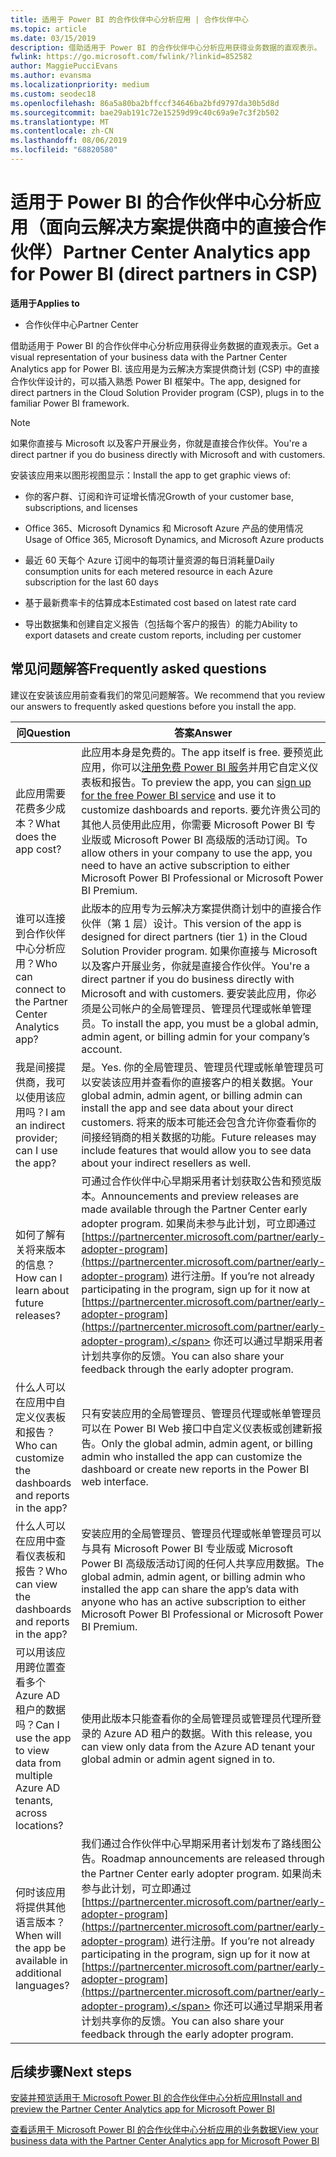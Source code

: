 ```yaml
---
title: 适用于 Power BI 的合作伙伴中心分析应用 | 合作伙伴中心
ms.topic: article
ms.date: 03/15/2019
description: 借助适用于 Power BI 的合作伙伴中心分析应用获得业务数据的直观表示。
fwlink: https://go.microsoft.com/fwlink/?linkid=852582
author: MaggiePucciEvans
ms.author: evansma
ms.localizationpriority: medium
ms.custom: seodec18
ms.openlocfilehash: 86a5a80ba2bffccf34646ba2bfd9797da30b5d8d
ms.sourcegitcommit: bae29ab191c72e15259d99c40c69a9e7c3f2b502
ms.translationtype: MT
ms.contentlocale: zh-CN
ms.lasthandoff: 08/06/2019
ms.locfileid: "68820580"
---
```

# <a name="partner-center-analytics-app-for-power-bi-direct-partners-in-csp"></a><span data-ttu-id="6d22d-103">适用于 Power BI 的合作伙伴中心分析应用（面向云解决方案提供商中的直接合作伙伴）</span><span class="sxs-lookup"><span data-stu-id="6d22d-103">Partner Center Analytics app for Power BI (direct partners in CSP)</span></span>

<span data-ttu-id="6d22d-104">**适用于**</span><span class="sxs-lookup"><span data-stu-id="6d22d-104">**Applies to**</span></span>

- <span data-ttu-id="6d22d-105">合作伙伴中心</span><span class="sxs-lookup"><span data-stu-id="6d22d-105">Partner Center</span></span>

<span data-ttu-id="6d22d-106">借助适用于 Power BI 的合作伙伴中心分析应用获得业务数据的直观表示。</span><span class="sxs-lookup"><span data-stu-id="6d22d-106">Get a visual representation of your business data with the Partner Center Analytics app for Power BI.</span></span> <span data-ttu-id="6d22d-107">该应用是为云解决方案提供商计划 (CSP) 中的直接合作伙伴设计的，可以插入熟悉 Power BI 框架中。</span><span class="sxs-lookup"><span data-stu-id="6d22d-107">The app, designed for direct partners in the Cloud Solution Provider program (CSP), plugs in to the familiar Power BI framework.</span></span> 

> [!NOTE]  
> <span data-ttu-id="6d22d-108">如果你直接与 Microsoft 以及客户开展业务，你就是直接合作伙伴。</span><span class="sxs-lookup"><span data-stu-id="6d22d-108">You're a direct partner if you do business directly with Microsoft and with customers.</span></span> 

<span data-ttu-id="6d22d-109">安装该应用来以图形视图显示：</span><span class="sxs-lookup"><span data-stu-id="6d22d-109">Install the app to get graphic views of:</span></span> 

-   <span data-ttu-id="6d22d-110">你的客户群、订阅和许可证增长情况</span><span class="sxs-lookup"><span data-stu-id="6d22d-110">Growth of your customer base, subscriptions, and licenses</span></span>

-   <span data-ttu-id="6d22d-111">Office 365、Microsoft Dynamics 和 Microsoft Azure 产品的使用情况</span><span class="sxs-lookup"><span data-stu-id="6d22d-111">Usage of Office 365, Microsoft Dynamics, and Microsoft Azure products</span></span>

-   <span data-ttu-id="6d22d-112">最近 60 天每个 Azure 订阅中的每项计量资源的每日消耗量</span><span class="sxs-lookup"><span data-stu-id="6d22d-112">Daily consumption units for each metered resource in each Azure subscription for the last 60 days</span></span>

-   <span data-ttu-id="6d22d-113">基于最新费率卡的估算成本</span><span class="sxs-lookup"><span data-stu-id="6d22d-113">Estimated cost based on latest rate card</span></span>

-   <span data-ttu-id="6d22d-114">导出数据集和创建自定义报告（包括每个客户的报告）的能力</span><span class="sxs-lookup"><span data-stu-id="6d22d-114">Ability to export datasets and create custom reports, including per customer</span></span>

## <a name="frequently-asked-questions"></a><span data-ttu-id="6d22d-115">常见问题解答</span><span class="sxs-lookup"><span data-stu-id="6d22d-115">Frequently asked questions</span></span>

<span data-ttu-id="6d22d-116">建议在安装该应用前查看我们的常见问题解答。</span><span class="sxs-lookup"><span data-stu-id="6d22d-116">We recommend that you review our answers to frequently asked questions before you install the app.</span></span> 

| <span data-ttu-id="6d22d-117">**问**</span><span class="sxs-lookup"><span data-stu-id="6d22d-117">**Question**</span></span> | <span data-ttu-id="6d22d-118">**答案**</span><span class="sxs-lookup"><span data-stu-id="6d22d-118">**Answer**</span></span> |
| --- | ---------- |
| <span data-ttu-id="6d22d-119">此应用需要花费多少成本？</span><span class="sxs-lookup"><span data-stu-id="6d22d-119">What does the app cost?</span></span> | <span data-ttu-id="6d22d-120">此应用本身是免费的。</span><span class="sxs-lookup"><span data-stu-id="6d22d-120">The app itself is free.</span></span> <span data-ttu-id="6d22d-121">要预览此应用，你可以[注册免费 Power BI 服务](https://go.microsoft.com/fwlink/p/?linkid=845347)并用它自定义仪表板和报告。</span><span class="sxs-lookup"><span data-stu-id="6d22d-121">To preview the app, you can [sign up for the free Power BI service](https://go.microsoft.com/fwlink/p/?linkid=845347) and use it to customize dashboards and reports.</span></span> <span data-ttu-id="6d22d-122">要允许贵公司的其他人员使用此应用，你需要 Microsoft Power BI 专业版或 Microsoft Power BI 高级版的活动订阅。</span><span class="sxs-lookup"><span data-stu-id="6d22d-122">To allow others in your company to use the app, you need to have an active subscription to either Microsoft Power BI Professional or Microsoft Power BI Premium.</span></span> |
| <span data-ttu-id="6d22d-123">谁可以连接到合作伙伴中心分析应用？</span><span class="sxs-lookup"><span data-stu-id="6d22d-123">Who can connect to the Partner Center Analytics app?</span></span> | <span data-ttu-id="6d22d-124">此版本的应用专为云解决方案提供商计划中的直接合作伙伴（第 1 层）设计。</span><span class="sxs-lookup"><span data-stu-id="6d22d-124">This version of the app is designed for direct partners (tier 1) in the Cloud Solution Provider program.</span></span> <span data-ttu-id="6d22d-125">如果你直接与 Microsoft 以及客户开展业务，你就是直接合作伙伴。</span><span class="sxs-lookup"><span data-stu-id="6d22d-125">You're a direct partner if you do business directly with Microsoft and with customers.</span></span> <span data-ttu-id="6d22d-126">要安装此应用，你必须是公司帐户的全局管理员、管理员代理或帐单管理员。</span><span class="sxs-lookup"><span data-stu-id="6d22d-126">To install the app, you must be a global admin, admin agent, or billing admin for your company’s account.</span></span> |
| <span data-ttu-id="6d22d-127">我是间接提供商，我可以使用该应用吗？</span><span class="sxs-lookup"><span data-stu-id="6d22d-127">I am an indirect provider; can I use the app?</span></span> | <span data-ttu-id="6d22d-128">是。</span><span class="sxs-lookup"><span data-stu-id="6d22d-128">Yes.</span></span> <span data-ttu-id="6d22d-129">你的全局管理员、管理员代理或帐单管理员可以安装该应用并查看你的直接客户的相关数据。</span><span class="sxs-lookup"><span data-stu-id="6d22d-129">Your global admin, admin agent, or billing admin can install the app and see data about your direct customers.</span></span> <span data-ttu-id="6d22d-130">将来的版本可能还会包含允许你查看你的间接经销商的相关数据的功能。</span><span class="sxs-lookup"><span data-stu-id="6d22d-130">Future releases may include features that would allow you to see data about your indirect resellers as well.</span></span> |
| <span data-ttu-id="6d22d-131">如何了解有关将来版本的信息？</span><span class="sxs-lookup"><span data-stu-id="6d22d-131">How can I learn about future releases?</span></span> | <span data-ttu-id="6d22d-132">可通过合作伙伴中心早期采用者计划获取公告和预览版本。</span><span class="sxs-lookup"><span data-stu-id="6d22d-132">Announcements and preview releases are made available through the Partner Center early adopter program.</span></span> <span data-ttu-id="6d22d-133">如果尚未参与此计划，可立即通过 [https://partnercenter.microsoft.com/partner/early-adopter-program](https://partnercenter.microsoft.com/partner/early-adopter-program) 进行注册。</span><span class="sxs-lookup"><span data-stu-id="6d22d-133">If you’re not already participating in the program, sign up for it now at [https://partnercenter.microsoft.com/partner/early-adopter-program](https://partnercenter.microsoft.com/partner/early-adopter-program).</span></span> <span data-ttu-id="6d22d-134">你还可以通过早期采用者计划共享你的反馈。</span><span class="sxs-lookup"><span data-stu-id="6d22d-134">You can also share your feedback through the early adopter program.</span></span> |
| <span data-ttu-id="6d22d-135">什么人可以在应用中自定义仪表板和报告？</span><span class="sxs-lookup"><span data-stu-id="6d22d-135">Who can customize the dashboards and reports in the app?</span></span> | <span data-ttu-id="6d22d-136">只有安装应用的全局管理员、管理员代理或帐单管理员可以在 Power BI Web 接口中自定义仪表板或创建新报告。</span><span class="sxs-lookup"><span data-stu-id="6d22d-136">Only the global admin, admin agent, or billing admin who installed the app can customize the dashboard or create new reports in the Power BI web interface.</span></span> |
| <span data-ttu-id="6d22d-137">什么人可以在应用中查看仪表板和报告？</span><span class="sxs-lookup"><span data-stu-id="6d22d-137">Who can view the dashboards and reports in the app?</span></span> | <span data-ttu-id="6d22d-138">安装应用的全局管理员、管理员代理或帐单管理员可以与具有 Microsoft Power BI 专业版或 Microsoft Power BI 高级版活动订阅的任何人共享应用数据。</span><span class="sxs-lookup"><span data-stu-id="6d22d-138">The global admin, admin agent, or billing admin who installed the app can share the app’s data with anyone who has an active subscription to either Microsoft Power BI Professional or Microsoft Power BI Premium.</span></span> |
| <span data-ttu-id="6d22d-139">可以用该应用跨位置查看多个 Azure AD 租户的数据吗？</span><span class="sxs-lookup"><span data-stu-id="6d22d-139">Can I use the app to view data from multiple Azure AD tenants, across locations?</span></span> | <span data-ttu-id="6d22d-140">使用此版本只能查看你的全局管理员或管理员代理所登录的 Azure AD 租户的数据。</span><span class="sxs-lookup"><span data-stu-id="6d22d-140">With this release, you can view only data from the Azure AD tenant your global admin or admin agent signed in to.</span></span> | 
| <span data-ttu-id="6d22d-141">何时该应用将提供其他语言版本？</span><span class="sxs-lookup"><span data-stu-id="6d22d-141">When will the app be available in additional languages?</span></span> | <span data-ttu-id="6d22d-142">我们通过合作伙伴中心早期采用者计划发布了路线图公告。</span><span class="sxs-lookup"><span data-stu-id="6d22d-142">Roadmap announcements are released through the Partner Center early adopter program.</span></span> <span data-ttu-id="6d22d-143">如果尚未参与此计划，可立即通过 [https://partnercenter.microsoft.com/partner/early-adopter-program](https://partnercenter.microsoft.com/partner/early-adopter-program) 进行注册。</span><span class="sxs-lookup"><span data-stu-id="6d22d-143">If you’re not already participating in the program, sign up for it now at [https://partnercenter.microsoft.com/partner/early-adopter-program](https://partnercenter.microsoft.com/partner/early-adopter-program).</span></span> <span data-ttu-id="6d22d-144">你还可以通过早期采用者计划共享你的反馈。</span><span class="sxs-lookup"><span data-stu-id="6d22d-144">You can also share your feedback through the early adopter program.</span></span> | 



## <a name="next-steps"></a><span data-ttu-id="6d22d-145">后续步骤</span><span class="sxs-lookup"><span data-stu-id="6d22d-145">Next steps</span></span>

[<span data-ttu-id="6d22d-146">安装并预览适用于 Microsoft Power BI 的合作伙伴中心分析应用</span><span class="sxs-lookup"><span data-stu-id="6d22d-146">Install and preview the Partner Center Analytics app for Microsoft Power BI</span></span>](power-bi-app-for-direct-partners-install.md)

[<span data-ttu-id="6d22d-147">查看适用于 Microsoft Power BI 的合作伙伴中心分析应用的业务数据</span><span class="sxs-lookup"><span data-stu-id="6d22d-147">View your business data with the Partner Center Analytics app for Microsoft Power BI</span></span>](power-bi-app-for-direct-partners-use.md)

